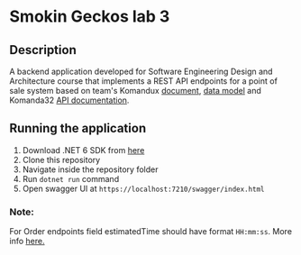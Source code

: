 # Smokin Geckos lab 3  

## Description

A backend application developed for Software Engineering Design and Architecture course that implements a REST API endpoints for a point of sale system based on team's Komandux [document](https://github.com/Simutyte/PSP_Komanda32_API), [data model](https://www.figma.com/file/R4yOcQSJ9v7WMlEwD4cyLn/UML-Diagrams-(Community)?node-id=0%3A1&t=kCVw7liNpcpIf8zo-1) and Komanda32 [API documentation](https://github.com/Simutyte/PSP_Komanda32_API).

## Running the application

1. Download .NET 6 SDK from [here](https://dotnet.microsoft.com/download/dotnet/6.0)
2. Clone this repository
3. Navigate inside the repository folder
4. Run `dotnet run` command
5. Open swagger UI at `https://localhost:7210/swagger/index.html`

### Note:

For Order endpoints field estimatedTime should have format `HH:mm:ss`. More info [here.](https://learn.microsoft.com/en-us/dotnet/core/compatibility/serialization/6.0/timespan-serialization-format)